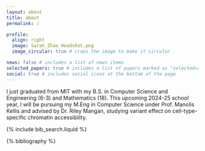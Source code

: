```yaml
---
layout: about
title: about
permalink: /

profile:
  align: right
  image: Sarah_Zhao_Headshot.png
  image_circular: true # crops the image to make it circular

news: false # includes a list of news items
selected_papers: true # includes a list of papers marked as "selected={true}"
social: true # includes social icons at the bottom of the page
---
```


I just graduated from MIT with my B.S. in Computer Science and Engineering (6-3) and Mathematics (18). This upcoming 2024-25 school year, I will be pursuing my M.Eng in Computer Science under Prof. Manolis Kellis and advised by Dr. Riley Mangan, studying variant effect on cell-type-specific chromatin accessibility.

<!-- Bibsearch Feature -->

{% include bib_search.liquid %}

<div class="publications">

{% bibliography %}

</div>
